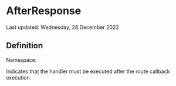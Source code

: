 #  AfterResponse
Last updated: Wednesday, 28 December 2022

## Definition
Namespace: 

Indicates that the handler must be executed after the route callback execution.

